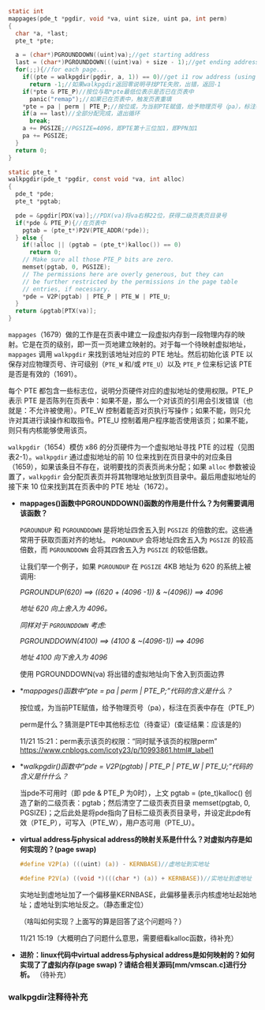 ```c
static int
mappages(pde_t *pgdir, void *va, uint size, uint pa, int perm)
{
  char *a, *last;
  pte_t *pte;

  a = (char*)PGROUNDDOWN((uint)va);//get starting address
  last = (char*)PGROUNDDOWN(((uint)va) + size - 1);//get ending address (which is starting address if size=1)
  for(;;){//for each page...
    if((pte = walkpgdir(pgdir, a, 1)) == 0)//get i1 row address (using walkpgdir)
      return -1;//如果walkpgdir返回零说明寻找PTE失败，出错，返回-1
    if(*pte & PTE_P)//按位与取*pte最低位表示是否已在页表中
      panic("remap");//如果已在页表中，触发页表重填
    *pte = pa | perm | PTE_P;//按位或，为当前PTE赋值，给予物理页号（pa），标注在页表中存在（PTE_P）
    if(a == last)//全部分配完成，退出循环
      break;
    a += PGSIZE;//PGSIZE=4096，即PTE第十三位加1，即PPN加1
    pa += PGSIZE;
  }
  return 0;
}

static pte_t *
walkpgdir(pde_t *pgdir, const void *va, int alloc)
{
  pde_t *pde;
  pte_t *pgtab;

  pde = &pgdir[PDX(va)];//PDX(va)将va右移22位，获得二级页表页目录号
  if(*pde & PTE_P){//在页表中
    pgtab = (pte_t*)P2V(PTE_ADDR(*pde));
  } else {
    if(!alloc || (pgtab = (pte_t*)kalloc()) == 0)
      return 0;
    // Make sure all those PTE_P bits are zero.
    memset(pgtab, 0, PGSIZE);
    // The permissions here are overly generous, but they can
    // be further restricted by the permissions in the page table
    // entries, if necessary.
    *pde = V2P(pgtab) | PTE_P | PTE_W | PTE_U;
  }
  return &pgtab[PTX(va)];
}
```

`mappages`（1679）做的工作是在页表中建立一段虚拟内存到一段物理内存的映射。它是在页的级别，即一页一页地建立映射的。对于每一个待映射虚拟地址，`mappages` 调用 `walkpgdir` 来找到该地址对应的 PTE 地址。然后初始化该 PTE 以保存对应物理页号、许可级别（`PTE_W` 和/或 `PTE_U`）以及 `PTE_P` 位来标记该 PTE 是否是有效的（1691）。

每个 PTE 都包含一些标志位，说明分页硬件对应的虚拟地址的使用权限。PTE_P 表示 PTE 是否陈列在页表中：如果不是，那么一个对该页的引用会引发错误（也就是：不允许被使用）。PTE_W 控制着能否对页执行写操作；如果不能，则只允许对其进行读操作和取指令。PTE_U 控制着用户程序能否使用该页；如果不能，则只有内核能够使用该页。

`walkpgdir`（1654）模仿 x86 的分页硬件为一个虚拟地址寻找 PTE 的过程（见图表2-1）。`walkpgdir` 通过虚拟地址的前 10 位来找到在页目录中的对应条目（1659），如果该条目不存在，说明要找的页表页尚未分配；如果 `alloc` 参数被设置了，`walkpgdir` 会分配页表页并将其物理地址放到页目录中。最后用虚拟地址的接下来 10 位来找到其在页表中的 PTE 地址（1672）。

* **mappages()函数中PGROUNDDOWN()函数的作用是什什么？为何需要调用该函数？**

  `PGROUNDUP` 和 `PGROUNDDOWN` 是将地址四舍五入到 `PGSIZE` 的倍数的宏。这些通常用于获取页面对齐的地址。 `PGROUNDUP` 会将地址四舍五入为 `PGSIZE` 的较高倍数，而 `PGROUNDDOWN` 会将其四舍五入为 `PGSIZE` 的较低倍数。

  让我们举一个例子，如果 `PGROUNDUP` 在 `PGSIZE` 4KB 地址为 620 的系统上被调用:

    *PGROUNDUP(620) ==> ((620 + (4096 -1)) & ~(4096)) ==> 4096*

    *地址 620 向上舍入为 4096。*

    *同样对于 `PGROUNDDOWN` 考虑:*

    *PGROUNDDOWN(4100) ==> (4100 & ~(4096-1)) ==> 4096*

    *地址 4100 向下舍入为 4096*

  使用 PGROUNDDOWN(va) 将出错的虚拟地址向下舍入到页面边界

  

* **mappages()函数中“*pte = pa | perm | PTE_P;”代码的含义是什么？**

  按位或，为当前PTE赋值，给予物理页号（pa），标注在页表中存在（PTE_P）

  perm是什么？猜测是PTE中其他标志位（待查证）(查证结果：应该是的)  
  
  11/21 15:21：perm表示该页的权限：“同时赋予该页的权限perm” https://www.cnblogs.com/icoty23/p/10993861.html#_label1
  
  
  
* **walkpgdir()函数中“*pde = V2P(pgtab) | PTE_P | PTE_W | PTE_U;”代码的含义是什什么？**

  当pde不可用时（即 pde & PTE_P 为0时），上文 pgtab = (pte_t)kalloc() 创造了新的二级页表：pgtab；然后清空了二级页表页目录 memset(pgtab, 0, PGSIZE)；之后此处是将pde指向了目标二级页表页目录号，并设定此pde有效（PTE_P），可写入（PTE_W），用户态可用（PTE_U）。

  

* **virtual address与physical address的映射关系是什什么？对虚拟内存是如何实现的？(page swap)**

  ```c
  #define V2P(a) (((uint) (a)) - KERNBASE)//虚地址到实地址
  
  #define P2V(a) ((void *)(((char *) (a)) + KERNBASE))//实地址到虚地址
  ```

  实地址到虚地址加了一个偏移量KERNBASE，此偏移量表示内核虚地址起始地址；虚地址到实地址反之。（静态重定位）

  （啥叫如何实现？上面写的算是回答了这个问题吗？）

  11/21 15:19（大概明白了问题什么意思，需要细看kalloc函数，待补充）

  

* **进阶：linux代码中virtual address与physical address是如何映射的？如何实现了了虚拟内存(page swap)？请结合相关源码[mm/vmscan.c]进行分析。**
  （待补充）

  

### **walkpgdir注释待补充**


